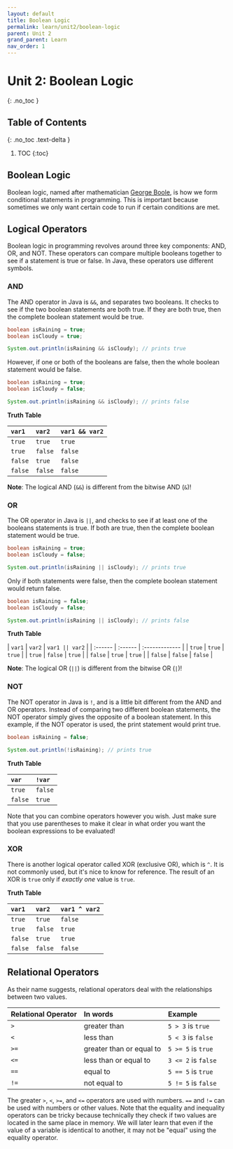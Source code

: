 ```yaml
---
layout: default
title: Boolean Logic
permalink: learn/unit2/boolean-logic
parent: Unit 2
grand_parent: Learn
nav_order: 1
---
```


<!-- prettier-ignore-start -->

# Unit 2: Boolean Logic
{: .no_toc }

## Table of Contents
{: .no_toc .text-delta }

1. TOC
{:toc}

<!-- prettier-ignore-end -->

## Boolean Logic

Boolean logic, named after mathematician
[George Boole](https://en.wikipedia.org/wiki/George_Boole), is how we form
conditional statements in programming. This is important because sometimes we
only want certain code to run if certain conditions are met.

## Logical Operators

Boolean logic in programming revolves around three key components: AND, OR, and
NOT. These operators can compare multiple booleans together to see if a
statement is true or false. In Java, these operators use different symbols.

### AND

The AND operator in Java is `&&`, and separates two booleans. It checks to see
if the two boolean statements are both true. If they are both true, then the
complete boolean statement would be true.

```java
boolean isRaining = true;
boolean isCloudy = true;

System.out.println(isRaining && isCloudy); // prints true
```

However, if one or both of the booleans are false, then the whole boolean
statement would be false.

```java
boolean isRaining = true;
boolean isCloudy = false;

System.out.println(isRaining && isCloudy); // prints false
```

**Truth Table**

| `var1`  | `var2`  | `var1 && var2` |
| :------ | :------ | :------------- |
| `true`  | `true`  | `true`         |
| `true`  | `false` | `false`        |
| `false` | `true`  | `false`        |
| `false` | `false` | `false`        |

**Note**: The logical AND (`&&`) is different from the bitwise AND (`&`)!

### OR

The OR operator in Java is `||`, and checks to see if at least one of the
booleans statements is true. If both are true, then the complete boolean
statement would be true.

```java
boolean isRaining = true;
boolean isCloudy = false;

System.out.println(isRaining || isCloudy); // prints true
```

Only if both statements were false, then the complete boolean statement would
return false.

```java
boolean isRaining = false;
boolean isCloudy = false;

System.out.println(isRaining || isCloudy); // prints false
```

**Truth Table**

| `var1`  | `var2`  | `var1 || var2` |
| :------ | :------ | :------------- |
| `true`  | `true`  | `true`         |
| `true`  | `false` | `true`         |
| `false` | `true`  | `true`         |
| `false` | `false` | `false`        |

**Note**: The logical OR (`||`) is different from the bitwise OR (`|`)!

### NOT

The NOT operator in Java is `!`, and is a little bit different from the AND and
OR operators. Instead of comparing two different boolean statements, the NOT
operator simply gives the opposite of a boolean statement. In this example, if
the NOT operator is used, the print statement would print true.

```java
boolean isRaining = false;

System.out.println(!isRaining); // prints true
```

**Truth Table**

| `var`   | `!var`  |
| :------ | :------ |
| `true`  | `false` |
| `false` | `true`  |

Note that you can combine operators however you wish. Just make sure that you
use parentheses to make it clear in what order you want the boolean expressions
to be evaluated!

### XOR

There is another logical operator called XOR (exclusive OR), which is `^`. It is
not commonly used, but it's nice to know for reference. The result of an XOR is
`true` only if _exactly one_ value is `true`.

**Truth Table**

| `var1`  | `var2`  | `var1 ^ var2` |
| :------ | :------ | :------------ |
| `true`  | `true`  | `false`       |
| `true`  | `false` | `true`        |
| `false` | `true`  | `true`        |
| `false` | `false` | `false`       |

## Relational Operators

As their name suggests, relational operators deal with the relationships between
two values.

| Relational Operator | In words                 | Example             |
| :------------------ | :----------------------- | :------------------ |
| `>`                 | greater than             | `5 > 3` is `true`   |
| `<`                 | less than                | `5 < 3` is `false`  |
| `>=`                | greater than or equal to | `5 >= 5` is `true`  |
| `<=`                | less than or equal to    | `3 <= 2` is `false` |
| `==`                | equal to                 | `5 == 5` is `true`  |
| `!=`                | not equal to             | `5 != 5` is `false` |

The greater `>`, `<`, `>=`, and `<=` operators are used with numbers. `==` and
`!=` can be used with numbers or other values. Note that the equality and
inequality operators can be tricky because technically they check if two values
are located in the same place in memory. We will later learn that even if the
value of a variable is identical to another, it may not be "equal" using the
equality operator.
